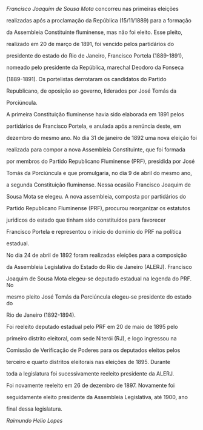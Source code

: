 

*Francisco Joaquim de Sousa Mota* concorreu nas primeiras eleições

realizadas após a proclamação da República (15/11/1889) para a formação

da Assembleia Constituinte fluminense, mas não foi eleito. Esse pleito,

realizado em 20 de março de 1891, foi vencido pelos partidários do

presidente do estado do Rio de Janeiro, Francisco Portela (1889-1891),

nomeado pelo presidente da República, marechal Deodoro da Fonseca

(1889-1891). Os portelistas derrotaram os candidatos do Partido

Republicano, de oposição ao governo, liderados por José Tomás da

Porciúncula.



A primeira Constituição fluminense havia sido elaborada em 1891 pelos

partidários de Francisco Portela, e anulada após a renúncia deste, em

dezembro do mesmo ano. No dia 31 de janeiro de 1892 uma nova eleição foi

realizada para compor a nova Assembleia Constituinte, que foi formada

por membros do Partido Republicano Fluminense (PRF), presidida por José

Tomás da Porciúncula e que promulgaria, no dia 9 de abril do mesmo ano,

a segunda Constituição fluminense. Nessa ocasião Francisco Joaquim de

Sousa Mota se elegeu. A nova assembleia, composta por partidários do

Partido Republicano Fluminense (PRF), procurou reorganizar os estatutos

jurídicos do estado que tinham sido constituídos para favorecer

Francisco Portela e representou o início do domínio do PRF na política

estadual.



No dia 24 de abril de 1892 foram realizadas eleições para a composição

da Assembleia Legislativa do Estado do Rio de Janeiro (ALERJ). Francisco

Joaquim de Sousa Mota elegeu-se deputado estadual na legenda do PRF. No

mesmo pleito José Tomás da Porciúncula elegeu-se presidente do estado do

Rio de Janeiro (1892-1894).



Foi reeleito deputado estadual pelo PRF em 20 de maio de 1895 pelo

primeiro distrito eleitoral, com sede Niterói (RJ), e logo ingressou na

Comissão de Verificação de Poderes para os deputados eleitos pelos

terceiro e quarto distritos eleitorais nas eleições de 1895. Durante

toda a legislatura foi sucessivamente reeleito presidente da ALERJ.



Foi novamente reeleito em 26 de dezembro de 1897. Novamente foi

seguidamente eleito presidente da Assembleia Legislativa, até 1900, ano

final dessa legislatura.



*Raimundo Helio Lopes*



